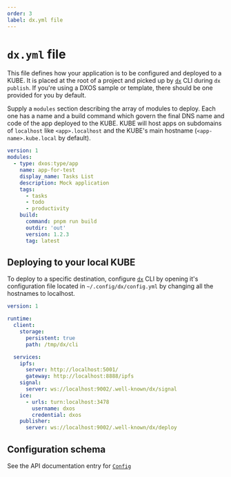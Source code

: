 ```yaml
---
order: 3
label: dx.yml file
---
```


# `dx.yml` file

This file defines how your application is to be configured and deployed to a KUBE. It is placed at the root of a project and picked up by [`dx`](../cli) CLI during `dx publish`. If you're using a DXOS sample or template, there should be one provided for you by default.

Supply a `modules` section describing the array of modules to deploy. Each one has a name and a build command which govern the final DNS name and code of the app deployed to the KUBE. KUBE will host apps on subdomains of `localhost` like `<app>.localhost` and the KUBE's main hostname (`<app-name>.kube.local` by default).

```yaml
version: 1
modules:
  - type: dxos:type/app
    name: app-for-test
    display_name: Tasks List
    description: Mock application
    tags:
      - tasks
      - todo
      - productivity
    build:
      command: pnpm run build
      outdir: 'out'
      version: 1.2.3
      tag: latest
```

## Deploying to your local KUBE

To deploy to a specific destination, configure [`dx`](../cli) CLI by opening it's configuration file located in `~/.config/dx/config.yml` by changing all the hostnames to localhost.

```yml file=./snippets/dx-cli-config-local.yml
version: 1

runtime:
  client:
    storage:
      persistent: true
      path: /tmp/dx/cli

  services:
    ipfs:
      server: http://localhost:5001/
      gateway: http://localhost:8888/ipfs
    signal:
      server: ws://localhost:9002/.well-known/dx/signal
    ice:
      - urls: turn:localhost:3478
        username: dxos
        credential: dxos
    publisher:
      server: ws://localhost:9002/.well-known/dx/deploy
```

## Configuration schema

See the API documentation entry for [`Config`](../../api/@dxos/config/classes/Config)
